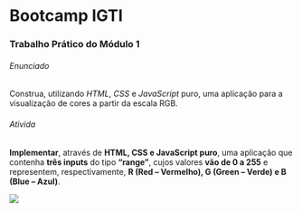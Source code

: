 # Bootcamp IGTI

### Trabalho Prático do Módulo 1



###### Enunciado

Construa, utilizando *HTML*, *CSS* e *JavaScript* puro, uma aplicação para a visualização de cores a partir da escala RGB.

 ###### Ativida

**Implementar**, através de **HTML, CSS e JavaScript puro**, uma aplicação que contenha **três inputs** do tipo **“range”**, cujos valores **vão de 0 a 255** e representem, respectivamente, **R (Red – Vermelho), G (Green – Verde) e B (Blue – Azul)**.

<p float="left">
  <img src="https://github.com/Maycon-Rodrigues/seletor-cores-rgb/master/result.jpeg" />
</p>
